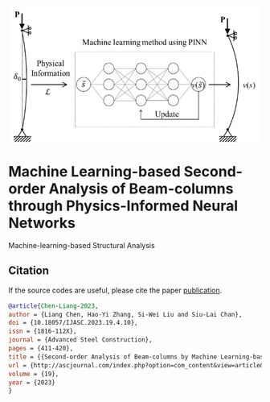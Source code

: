 <p align="center"><img src="mlsa.png" width="500"\></p>

# Machine Learning-based Second-order Analysis of Beam-columns through Physics-Informed Neural Networks
Machine-learning-based Structural Analysis


## Citation

If the source codes are useful, please cite the paper [publication](http://dx.doi.org/10.18057/IJASC.2023.19.4.10).
```bibtex
@article{Chen-Liang-2023,
author = {Liang Chen, Hao-Yi Zhang, Si-Wei Liu and Siu-Lai Chan},
doi = {10.18057/IJASC.2023.19.4.10},
issn = {1816-112X},
journal = {Advanced Steel Construction},
pages = {411-420},
title = {{Second-order Analysis of Beam-columns by Machine Learning-based Structural Analysis through Physics-Informed Neural Networks}},
url = {http://ascjournal.com/index.php?option=com_content&view=article&id=664:vol19no4-10&catid=153:vol19no4&Itemid=538},
volume = {19},
year = {2023}
}
```

